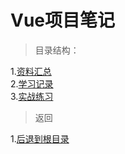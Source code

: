 # Vue项目笔记

>目录结构：  

1.[资料汇总]()  
2.[学习记录]()  
3.[实战练习]()


> 返回 
 
1.[后退到根目录](https://github.com/dandelion936/studyNotes/blob/master/README.md)  
